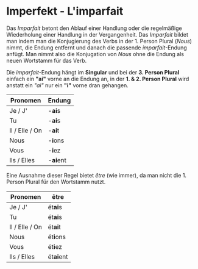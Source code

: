 # Imperfekt - L'imparfait

Das *Imparfait* betont den Ablauf einer Handlung oder die regelmäßige Wiederholung einer Handlung in der Vergangenheit. Das *Imparfait* bildet man indem man die Konjugierung des Verbs in der 1. Person Plural (*Nous*) nimmt, die Endung entfernt und danach die passende *imparfait*-Endung anfügt. Man nimmt also die Konjugation von *Nous* ohne die Endung als neuen Wortstamm für das Verb. 

Die *imparfait*-Endung hängt im **Singular** und bei der **3. Person Plural** einfach ein **"ai"** vorne an die Endung an, in der **1. & 2. Person Plural** wird anstatt ein *"ai"* nur ein **"i"** vorne dran gehangen.

| Pronomen       | Endung     |
| -------------- | ---------- |
| Je / J'        | -**ai**s   |
| Tu             | -**ai**s   |
| Il / Elle / On | -**ai**t   |
| Nous           | -**i**ons  |
| Vous           | -**i**ez   |
| Ils / Elles    | -**ai**ent |



Eine Ausnahme dieser Regel bietet *être* (wie immer), da man nicht die 1. Person Plural für den Wortstamm nutzt.



| Pronomen       | être        |
| -------------- | ----------- |
| Je / J'        | ét**ai**s   |
| Tu             | ét**ai**s   |
| Il / Elle / On | ét**ai**t   |
| Nous           | ét**i**ons  |
| Vous           | ét**i**ez   |
| Ils / Elles    | ét**ai**ent |

